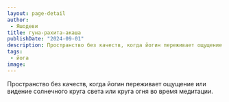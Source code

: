 ```yaml
---
layout: page-detail
author:
 - Яшодеви
title: гуна-рахита-акаша
publishDate: "2024-09-01"
description: Пространство без качеств, когда йогин переживает ощущение или видение солнечного круга света или круга огня во время медитации.
tags:
 - йога
image: 
---
```


Пространство без качеств, когда йогин переживает ощущение или видение солнечного круга света или круга огня во время медитации.

